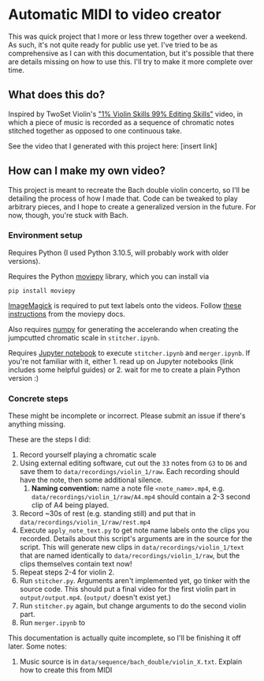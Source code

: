 # Automatic MIDI to video creator

This was quick project that I more or less threw together over a weekend. As such, it's not quite ready for public use yet. I've tried to be as comprehensive as I can with this documentation, but it's possible that there are details missing on how to use this. I'll try to make it more complete over time.

## What does this do?

Inspired by TwoSet Violin's ["1% Violin Skills 99% Editing Skills"](https://youtu.be/_r6j9rD_j5I) video, in which a piece of music is recorded as a sequence of chromatic notes stitched together as opposed to one continuous take.

See the video that I generated with this project here: [insert link]

## How can I make my own video?

This project is meant to recreate the Bach double violin concerto, so I'll be detailing the process of how I made that. Code can be tweaked to play arbitrary pieces, and I hope to create a generalized version in the future. For now, though, you're stuck with Bach.

### Environment setup

Requires Python (I used Python 3.10.5, will probably work with older versions).

Requires the Python [moviepy](https://github.com/Zulko/moviepy) library, which you can install via

```
pip install moviepy
```

[ImageMagick](https://imagemagick.org/index.php) is required to put text labels onto the videos. Follow [these instructions](https://zulko.github.io/moviepy/install.html#other-optional-but-useful-dependencies) from the moviepy docs.

Also requires [numpy](https://numpy.org/) for generating the accelerando when creating the jumpcutted chromatic scale in `stitcher.ipynb`.

Requires [Jupyter notebook](https://docs.jupyter.org/en/latest/) to execute `stitcher.ipynb` and `merger.ipynb`. If you're not familiar with it, either 1. read up on Jupyter notebooks (link includes some helpful guides) or 2. wait for me to create a plain Python version :)

### Concrete steps

These might be incomplete or incorrect. Please submit an issue if there's anything missing.

These are the steps I did:

1. Record yourself playing a chromatic scale
2. Using external editing software, cut out the `33` notes from `G3` to `D6` and save them to `data/recordings/violin_1/raw`. Each recording should have the note, then some additional silence.
   1. **Naming convention:** name a note file `<note_name>.mp4`, e.g. `data/recordings/violin_1/raw/A4.mp4` should contain a 2-3 second clip of A4 being played.
3. Record ~30s of rest (e.g. standing still) and put that in `data/recordings/violin_1/raw/rest.mp4`
4. Execute `apply_note_text.py` to get note name labels onto the clips you recorded. Details about this script's arguments are in the source for the script. This will generate new clips in `data/recordings/violin_1/text` that are named identically to `data/recordings/violin_1/raw`, but the clips themselves contain text now!
5. Repeat steps 2-4 for violin 2.
6. Run `stitcher.py`. Arguments aren't implemented yet, go tinker with the source code. This should put a final video for the first violin part in `output/output.mp4`. (`output/` doesn't exist yet.)
7. Run `stitcher.py` again, but change arguments to do the second violin part.
8. Run `merger.ipynb` to

This documentation is actually quite incomplete, so I'll be finishing it off later. Some notes:

1. Music source is in `data/sequence/bach_double/violin_X.txt`. Explain how to create this from MIDI
